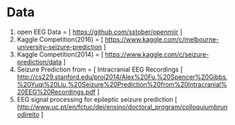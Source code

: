 # Data

1. open EEG Data = [ https://github.com/sstober/openmiir ]
2. Kaggle Competition(2016) = [ https://www.kaggle.com/c/melbourne-university-seizure-prediction ]
3. Kaggle Competition(2014) = [ https://www.kaggle.com/c/seizure-prediction/data ]
4. Seizure Prediction from = [
Intracranial EEG Recordings [ http://cs229.stanford.edu/proj2014/Alex%20Fu,%20Spencer%20Gibbs,%20Yuqi%20Liu,%20Seizure%20Prediction%20from%20Intracranial%20EEG%20Recordings.pdf ]
5. EEG signal processing for epileptic seizure prediction [ http://www.uc.pt/en/fctuc/dei/ensino/doctoral_program/colloquiumbrunodireito ]
